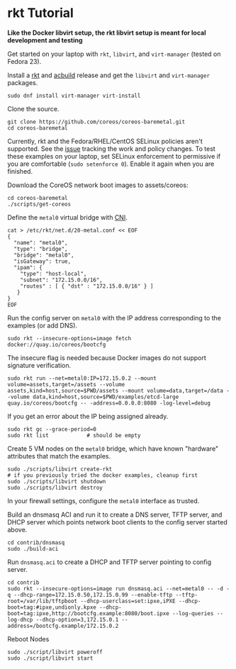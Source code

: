 
# rkt Tutorial

**Like the Docker libvirt setup, the rkt libvirt setup is meant for local development and testing**

Get started on your laptop with `rkt`, `libvirt`, and `virt-manager` (tested on Fedora 23).

Install a [rkt](https://github.com/coreos/rkt/releases) and [acbuild](https://github.com/appc/acbuild/releases) release and get the `libvirt` and `virt-manager` packages.

    sudo dnf install virt-manager virt-install

Clone the source.

    git clone https://github.com/coreos/coreos-baremetal.git
    cd coreos-baremetal

Currently, rkt and the Fedora/RHEL/CentOS SELinux policies aren't supported. See the [issue](https://github.com/coreos/rkt/issues/1727) tracking the work and policy changes. To test these examples on your laptop, set SELinux enforcement to permissive if you are comfortable (`sudo setenforce 0`). Enable it again when you are finished.

Download the CoreOS network boot images to assets/coreos:

    cd coreos-baremetal
    ./scripts/get-coreos

Define the `metal0` virtual bridge with [CNI](https://github.com/appc/cni).

    cat > /etc/rkt/net.d/20-metal.conf << EOF
    {
      "name": "metal0",
      "type": "bridge",
      "bridge": "metal0",
      "isGateway": true,
      "ipam": {
        "type": "host-local",
        "subnet": "172.15.0.0/16",
        "routes" : [ { "dst" : "172.15.0.0/16" } ]
       }
    }
    EOF

Run the config server on `metal0` with the IP address corresponding to the examples (or add DNS).

    sudo rkt --insecure-options=image fetch docker://quay.io/coreos/bootcfg

The insecure flag is needed because Docker images do not support signature verification.

    sudo rkt run --net=metal0:IP=172.15.0.2 --mount volume=assets,target=/assets --volume assets,kind=host,source=$PWD/assets --mount volume=data,target=/data --volume data,kind=host,source=$PWD/examples/etcd-large quay.io/coreos/bootcfg -- -address=0.0.0.0:8080 -log-level=debug

If you get an error about the IP being assigned already.

    sudo rkt gc --grace-period=0
    sudo rkt list            # should be empty

Create 5 VM nodes on the `metal0` bridge, which have known "hardware" attributes that match the examples.

    sudo ./scripts/libvirt create-rkt
    # if you previously tried the docker examples, cleanup first
    sudo ./scripts/libvirt shutdown
    sudo ./scripts/libvirt destroy

In your firewall settings, configure the `metal0` interface as trusted.

Build an dnsmasq ACI and run it to create a DNS server, TFTP server, and DHCP server which points network boot clients to the config server started above.

    cd contrib/dnsmasq
    sudo ./build-aci

Run `dnsmasq.aci` to create a DHCP and TFTP server pointing to config server.

    cd contrib
    sudo rkt --insecure-options=image run dnsmasq.aci --net=metal0 -- -d -q --dhcp-range=172.15.0.50,172.15.0.99 --enable-tftp --tftp-root=/var/lib/tftpboot --dhcp-userclass=set:ipxe,iPXE --dhcp-boot=tag:#ipxe,undionly.kpxe --dhcp-boot=tag:ipxe,http://bootcfg.example:8080/boot.ipxe --log-queries --log-dhcp --dhcp-option=3,172.15.0.1 --address=/bootcfg.example/172.15.0.2

Reboot Nodes

    sudo ./script/libvirt poweroff
    sudo ./script/libvirt start